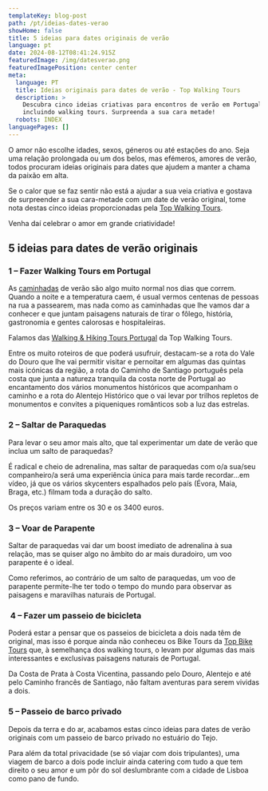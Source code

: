 ```yaml
---
templateKey: blog-post
path: /pt/ideias-dates-verao
showHome: false
title: 5 ideias para dates originais de verão
language: pt
date: 2024-08-12T08:41:24.915Z
featuredImage: /img/datesverao.png
featuredImagePosition: center center
meta:
  language: PT
  title: Ideias originais para dates de verão - Top Walking Tours
  description: >
    Descubra cinco ideias criativas para encontros de verão em Portugal,
    incluindo walking tours. Surpreenda a sua cara metade! 
  robots: INDEX
languagePages: []
---
```

O amor não escolhe idades, sexos, géneros ou até estações do ano. Seja uma relação prolongada ou um dos belos, mas efémeros, amores de verão, todos procuram ideias originais para dates que ajudem a manter a chama da paixão em alta.

Se o calor que se faz sentir não está a ajudar a sua veia criativa e gostava de surpreender a sua cara-metade com um date de verão original, tome nota destas cinco ideias proporcionadas pela [Top Walking Tours](https://topwalkingtoursportugal.com/).

Venha daí celebrar o amor em grande criatividade!

## 5 ideias para dates de verão originais

### 1 – Fazer Walking Tours em Portugal

As [caminhadas](https://topwalkingtoursportugal.com/) de verão são algo muito normal nos dias que correm. Quando a noite e a temperatura caem, é usual vermos centenas de pessoas na rua a passearem, mas nada como as caminhadas que lhe vamos dar a conhecer e que juntam paisagens naturais de tirar o fôlego, história, gastronomia e gentes calorosas e hospitaleiras.

Falamos das [Walking & Hiking Tours Portugal](https://topwalkingtoursportugal.com/hiking-tours-portugal/) da Top Walking Tours.

Entre os muito roteiros de que poderá usufruir, destacam-se a rota do Vale do Douro que lhe vai permitir visitar e pernoitar em algumas das quintas mais icónicas da região, a rota do Caminho de Santiago português pela costa que junta a natureza tranquila da costa norte de Portugal ao encantamento dos vários monumentos históricos que acompanham o caminho e a rota do Alentejo Histórico que o vai levar por trilhos repletos de monumentos e convites a piqueniques românticos sob a luz das estrelas.

### 2 – Saltar de Paraquedas

Para levar o seu amor mais alto, que tal experimentar um date de verão que inclua um salto de paraquedas?

É radical e cheio de adrenalina, mas saltar de paraquedas com o/a sua/seu companheiro/a será uma experiência única para mais tarde recordar…em vídeo, já que os vários skycenters espalhados pelo país (Évora, Maia, Braga, etc.) filmam toda a duração do salto.

Os preços variam entre os 30 e os 3400 euros.

### 3 – Voar de Parapente

Saltar de paraquedas vai dar um boost imediato de adrenalina à sua relação, mas se quiser algo no âmbito do ar mais duradoiro, um voo parapente é o ideal.

Como referimos, ao contrário de um salto de paraquedas, um voo de parapente permite-lhe ter todo o tempo do mundo para observar as paisagens e maravilhas naturais de Portugal.

###  4 – Fazer um passeio de bicicleta 

Poderá estar a pensar que os passeios de bicicleta a dois nada têm de original, mas isso é porque ainda não conheceu os Bike Tours da [Top Bike Tours](https://topbiketoursportugal.com/) que, à semelhança dos walking tours, o levam por algumas das mais interessantes e exclusivas paisagens naturais de Portugal.

Da Costa de Prata à Costa Vicentina, passando pelo Douro, Alentejo e até pelo Caminho francês de Santiago, não faltam aventuras para serem vividas a dois.

### 5 – Passeio de barco privado

Depois da terra e do ar, acabamos estas cinco ideias para dates de verão originais com um passeio de barco privado no estuário do Tejo.

Para além da total privacidade (se só viajar com dois tripulantes), uma viagem de barco a dois pode incluir ainda catering com tudo a que tem direito o seu amor e um pôr do sol deslumbrante com a cidade de Lisboa como pano de fundo.